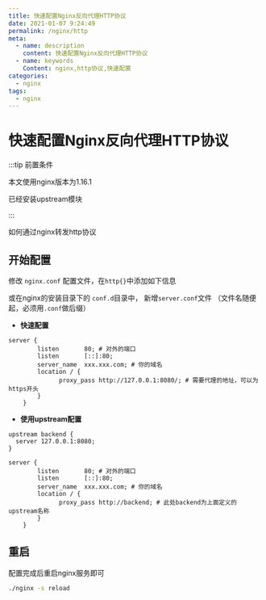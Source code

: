 ```yaml
---
title: 快速配置Nginx反向代理HTTP协议
date: 2021-01-07 9:24:49
permalink: /nginx/http
meta:
  - name: description
    content: 快速配置Nginx反向代理HTTP协议
  - name: keywords
    Content: nginx,http协议,快速配置
categories:
  - nginx
tags:
  - nginx
---
```

# 快速配置Nginx反向代理HTTP协议

:::tip 前置条件

本文使用nginx版本为1.16.1

已经安装upstream模块

:::

如何通过nginx转发http协议

<!-- more -->
## 开始配置

修改 `nginx.conf` 配置文件，在`http{}`中添加如下信息

或在nginx的安装目录下的 `conf.d`目录中， 新增`server.conf`文件 （文件名随便起，必须用`.conf`做后缀）

* **快速配置**

```properties
server {
        listen       80; # 对外的端口
        listen       [::]:80;
        server_name  xxx.xxx.com; # 你的域名
        location / {
        	  proxy_pass http://127.0.0.1:8080/; # 需要代理的地址，可以为https开头
        }
    }
```

* **使用upstream配置**

```properties
upstream backend {
  server 127.0.0.1:8080;
}

server {
        listen       80; # 对外的端口
        listen       [::]:80;
        server_name  xxx.xxx.com; # 你的域名
        location / {
        	  proxy_pass http://backend; # 此处backend为上面定义的upstream名称
        }
    }
```

## 重启

配置完成后重启nginx服务即可

```bash
./nginx -s reload
```

